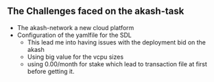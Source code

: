 ## The Challenges faced on the akash-task


* The akash-network a new cloud platform
* Configuration of the yamlfile for the SDL
	- This lead me into having issues with the deployment bid on the akash
	- Using big value for the vcpu sizes
	- using 0.00/month for stake which lead to transaction file at first before getting it.
